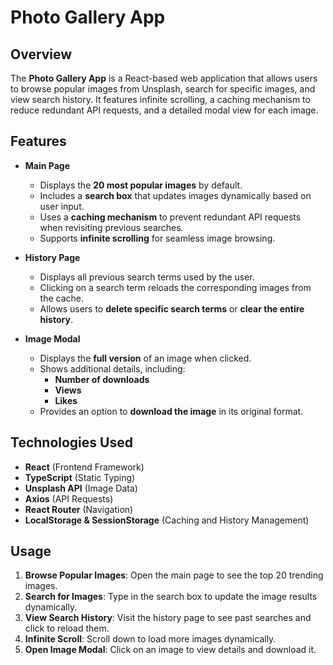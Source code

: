 # Photo Gallery App

## Overview
The **Photo Gallery App** is a React-based web application that allows users to browse popular images from Unsplash, search for specific images, and view search history. It features infinite scrolling, a caching mechanism to reduce redundant API requests, and a detailed modal view for each image.

## Features
- **Main Page**
  - Displays the **20 most popular images** by default.
  - Includes a **search box** that updates images dynamically based on user input.
  - Uses a **caching mechanism** to prevent redundant API requests when revisiting previous searches.
  - Supports **infinite scrolling** for seamless image browsing.
  
- **History Page**
  - Displays all previous search terms used by the user.
  - Clicking on a search term reloads the corresponding images from the cache.
  - Allows users to **delete specific search terms** or **clear the entire history**.

- **Image Modal**
  - Displays the **full version** of an image when clicked.
  - Shows additional details, including:
    - **Number of downloads**
    - **Views**
    - **Likes**
  - Provides an option to **download the image** in its original format.

## Technologies Used
- **React** (Frontend Framework)
- **TypeScript** (Static Typing)
- **Unsplash API** (Image Data)
- **Axios** (API Requests)
- **React Router** (Navigation)
- **LocalStorage & SessionStorage** (Caching and History Management)

## Usage
1. **Browse Popular Images**: Open the main page to see the top 20 trending images.
2. **Search for Images**: Type in the search box to update the image results dynamically.
3. **View Search History**: Visit the history page to see past searches and click to reload them.
4. **Infinite Scroll**: Scroll down to load more images dynamically.
5. **Open Image Modal**: Click on an image to view details and download it.
